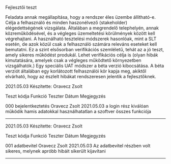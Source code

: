 Fejlesztői teszt


Feladata annak megállapítása, hogy a rendszer éles üzembe állítható-e.
Célja a felhasználó és minden haszonélvező (stakeholder) elégedettségének vizsgálata.
Általában a megrendelő telephelyén, annak közreműködésével, és a végleges üzemeltetési
körülmények között kell végrehajtani.
A használható tesztelési módszerek hasonlóak, mint a SLT esetén, de azok közül csak a
felhasználó számára releváns eseteket kell bemutatni.
Ez a szint elsősorban verifikációs szemléletű, tehát az a jó teszt, amely sikeres működést
produkál.
Lehet verifikációs célja is (olyan hibák kimutatására, amelyek csak a végleges működtető
környezetben vizsgálhatók.)
Egy speciális UAT módszer a béta verzió kibocsátása. A béta verziót általában egy korlátozott
felhasználói kör kapja meg, akiktől elvárható, hogy az észlelt hibákat rendszeresen jelentik a
fejlesztőknek. 



2021.05.03
Készítette: Oravecz Zsolt

Teszt kódja		Funkció			Teszter							Dátum		Megjegyzés

000				bejelentkeztetés	Oravecz Zsolt			2021.05.03    a login rész kiválóan működik hamis adatokkal használhatatlan a szoftver összes funkciója

*******************************************************************************************************************************************************************
2021.05.03
Készítette: Oravecz Zsolt


Teszt kódja		Funkció			Teszter			Dátum				Megjegyzés

001				adatbevitel		Oravecz Zsolt	2021.05.03	Az adatbevitel részben volt sikeres, melynek apróbb hibáit sikerült kijavítani

********************************************************************************************************************************************************************

